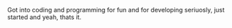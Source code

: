 Got into coding and programming for fun and for developing seriuosly, just started and yeah, thats it.
